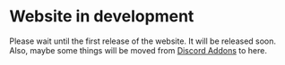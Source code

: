 # Website in development

Please wait until the first release of the website. It will be released soon. Also, maybe some things will be moved from [Discord Addons](https://tomrdh.github.io/da-website/main) to here.
